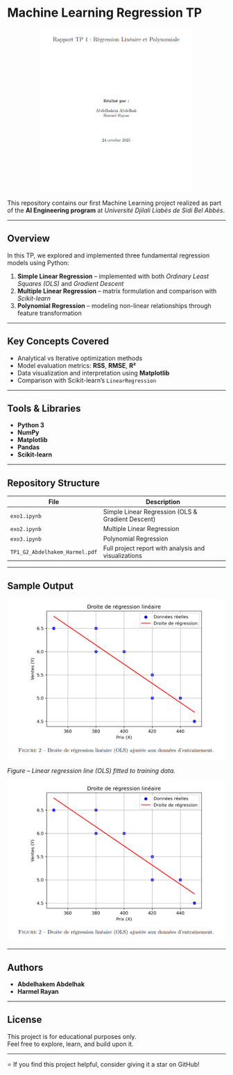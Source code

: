 #  Machine Learning Regression TP

<p align="center">
  <img src="Screenshot%202025-10-24%20220530.png" width="350"/>
</p>

This repository contains our first Machine Learning project realized as part of the **AI Engineering program** at *Université Djilali Liabès de Sidi Bel Abbès*.

---

##  Overview

In this TP, we explored and implemented three fundamental regression models using Python:

1. **Simple Linear Regression** – implemented with both *Ordinary Least Squares (OLS)* and *Gradient Descent*  
2. **Multiple Linear Regression** – matrix formulation and comparison with *Scikit-learn*  
3. **Polynomial Regression** – modeling non-linear relationships through feature transformation  

---

##  Key Concepts Covered
- Analytical vs Iterative optimization methods  
- Model evaluation metrics: **RSS**, **RMSE**, **R²**  
- Data visualization and interpretation using **Matplotlib**  
- Comparison with Scikit-learn’s `LinearRegression`  

---

##  Tools & Libraries
- **Python 3**
- **NumPy**
- **Matplotlib**
- **Pandas**
- **Scikit-learn**

---

##  Repository Structure
| File | Description |
|------|--------------|
| `exo1.ipynb` | Simple Linear Regression (OLS & Gradient Descent) |
| `exo2.ipynb` | Multiple Linear Regression |
| `exo3.ipynb` | Polynomial Regression |
| `TP1_G2_Abdelhakem_Harmel.pdf` | Full project report with analysis and visualizations |

---

##  Sample Output

<p align="center">
  <img src="Screenshot%202025-10-24%20220613.png" width="550"/>
</p>

*Figure – Linear regression line (OLS) fitted to training data.*
<p align="center">
  <img src="Screenshot%202025-10-24%20220613.png" width="550"/>
</p>

---

##  Authors
- **Abdelhakem Abdelhak**  
- **Harmel Rayan**

---

##  License
This project is for educational purposes only.  
Feel free to explore, learn, and build upon it.  

---

⭐ If you find this project helpful, consider giving it a star on GitHub!
